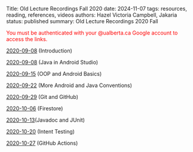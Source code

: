 Title: Old Lecture Recordings Fall 2020
date: 2024-11-07
tags: resources, reading, references, videos
authors: Hazel Victoria Campbell, Jakaria
status: published
summary: Old Lecture Recordings 2020 Fall

<span style="color:red">You must be authenticated with your @ualberta.ca Google account to access the links.</span>

[2020-09-08](https://drive.google.com/file/d/1lAIVpMlSDjki4ouLv7X8ojYk5424dWx0/view?usp=sharing) (Introduction)

[2020-09-08](https://drive.google.com/file/d/1kq145H9rVCpJN4eb1la6DR4ONiuKAeL1/view?usp=sharing) (Java in Android Studio)

[2020-09-15](https://drive.google.com/file/d/1EJHwklM4xC3yVjswlz3VVvY_9i-hu1oP/view?usp=sharing) (OOP and Android Basics)

[2020-09-22](https://drive.google.com/file/d/1z6FleW1Oxwz1sYbwGmYuG-DOkUYKxoo6/view?usp=sharing) (More Android and Java Conventions)

[2020-09-29](https://drive.google.com/file/d/1XzEqNpOw4MlbXb-CElm9bRNgowrI9ujj/view?usp=sharing) (Git and GitHub)

[2020-10-06](https://drive.google.com/file/d/1IpoWx2HbAvOnwjp5EcxBcnxBmvf5QdiS/view?usp=sharing) (Firestore)

[2020-10-13](https://drive.google.com/file/d/1MR5ICNvTS7yK7f_H4d1ehSkzJu1Qd-Tf/view?usp=sharing)(Javadoc and JUnit)

[2020-10-20](https://drive.google.com/file/d/1LXhPgJb-s5rxLFwsqDt0uJaNGBiOrqBl/view?usp=sharing) (Intent Testing)

[2020-10-27](https://drive.google.com/file/d/14GHk5_gv3j9EqaKs7Iki8vsZ6c6kH0QC/view?usp=sharing) (GitHub Actions)